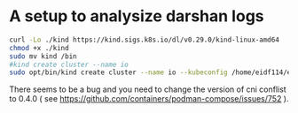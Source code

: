 # A setup to analysize darshan logs

```bash
curl -Lo ./kind https://kind.sigs.k8s.io/dl/v0.29.0/kind-linux-amd64
chmod +x ./kind
sudo mv kind /bin
#kind create cluster --name io
sudo opt/bin/kind create cluster --name io --kubeconfig /home/eidf114/eidf114/lp-eidfstaff/io_benchmarks_setup/kubeconfig
```

There seems to be a bug and you need to change the version of cni conflist to 0.4.0 ( see https://github.com/containers/podman-compose/issues/752 ).
